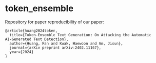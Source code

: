 # token_ensemble
Repository for paper reproducibility of our paper:

```
@article{huang2024token,
  title={Token-Ensemble Text Generation: On Attacking the Automatic AI-Generated Text Detection},
  author={Huang, Fan and Kwak, Haewoon and An, Jisun},
  journal={arXiv preprint arXiv:2402.11167},
  year={2024}
}
```
